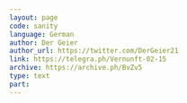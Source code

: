 ```yaml
---
layout: page
code: sanity
language: German
author: Der Geier
author_url: https://twitter.com/DerGeier21
link: https://telegra.ph/Vernunft-02-15
archive: https://archive.ph/BvZv5
type: text
part: 
---
```


